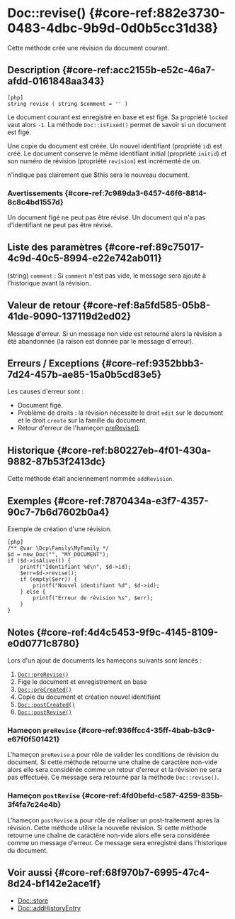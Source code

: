 # Doc::revise() {#core-ref:882e3730-0483-4dbc-9b9d-0d0b5cc31d38}

<div class="short-description">
Cette méthode crée une révision du document courant.
</div>

## Description {#core-ref:acc2155b-e52c-46a7-afdd-0161848aa343}

    [php]
    string revise ( string $comment = '' )

Le document courant est enregistré en base et est figé. Sa propriété `locked`
vaut alors `-1`. La méthode `Doc::isFixed()` permet de savoir si un document est
figé.

Une copie du document est créée. Un nouvel identifiant (propriété `id`) est
créé. Le document conserve le même identifiant initial (propriété `initid`) et
son numéro de révision (propriété `revision`) est incrémenté de un.

<span class="fixme" data-assignedto="EBR">n'indique pas clairement que $this
sera le nouveau document.</span>

### Avertissements {#core-ref:7c989da3-6457-46f6-8814-8c8c4bd1557d}

Un document figé ne peut pas être révisé.
Un document qui n'a pas d'identifiant ne peut pas être révisé.

## Liste des paramètres {#core-ref:89c75017-4c9d-40c5-8994-e22e742ab011}

(string) `comment`
:   Si `comment` n'est pas vide, le message sera ajouté à l'historique avant la
    révision.

## Valeur de retour {#core-ref:8a5fd585-05b8-41de-9090-137119d2ed02}

Message d'erreur. Si un message non vide est retourné alors la révision a été
abandonnée (la raison est donnée par le message d'erreur).

## Erreurs / Exceptions {#core-ref:9352bbb3-7d24-457b-ae85-15a0b5cd83e5}

Les causes d'erreur sont :

*   Document figé.
*   Problème de droits : la révision nécessite le droit `edit` sur le document
    et le droit `create` sur la famille du document.
*   Retour d'erreur de l'hameçon [preRevise()][docprerevise].

## Historique {#core-ref:b80227eb-4f01-430a-9882-87b53f2413dc}

Cette méthode était anciennement nommée `addRevision`.

## Exemples {#core-ref:7870434a-e3f7-4357-90c7-7b6d7602b0a4}

Exemple de création d'une révision.

    [php]
    /** @var \Dcp\Family\MyFamily */
    $d = new_Doc("", "MY_DOCUMENT");
    if ($d->isAlive()) {
        printf("Identifiant %d\n", $d->id);
        $err=$d->revise();
        if (empty($err)) {
            printf("Nouvel identifiant %d", $d->id);
        } else {
            printf("Erreur de révision %s", $err);
        }
    }

## Notes {#core-ref:4d4c5453-9f9c-4145-8109-e0d0771c8780}

Lors d'un ajout de documents les hameçons suivants sont lancés :

1.  [`Doc::preRevise()`][docprerevise]  
1.  Fige le document et enregistrement en base
1.  [`Doc::preCreated()`][docprecreated]  
1.  Copie du document et création nouvel identifiant
1.  [`Doc::postCreated()`][docpostcreated]
1.  [`Doc::postRevise()`][docpostrevise]  

### Hameçon `preRevise` {#core-ref:936ffcc4-35ff-4bab-b3c9-e67f0f501421}

L'hameçon `preRevise` a pour rôle de valider les conditions de révision du
document. Si cette méthode retourne une chaîne de caractère non-vide alors elle
sera considérée comme un retour d'erreur et la révision ne sera pas effectuée.
Ce message sera retourné par la méthode `Doc::revise()`.

### Hameçon `postRevise` {#core-ref:4fd0befd-c587-4259-835b-3f4fa7c24e4b}

L'hameçon `postRevise` a pour rôle de réaliser un post-traitement après la
révision. Cette méthode utilise la nouvelle révision. Si cette méthode retourne
une chaîne de caractère non-vide alors elle sera considérée comme un message
d'erreur. Ce message sera enregistré dans l'historique du document.

## Voir aussi {#core-ref:68f970b7-6995-47c4-8d24-bf142e2ace1f}

*   [Doc::store][docstore]
*   [Doc::addHistoryEntry][docaddhisto]

<!-- links -->
[docstore]:         #core-ref:b8540d13-ece6-4e9e-9b72-6a56bca9da12
[docpostcreated]:   #core-ref:b8f80e6b-a374-4bf4-bc76-47290cd69c45 "Hameçon Doc::postCreated()"
[docpoststore]:     #core-ref:99520a31-0aef-4bc6-b20a-114737059d17 "Hameçon Doc::postStore()"
[docprestore]:      #core-ref:3517da95-82fe-4adb-8bc4-ef49ca55edb0 "Hameçon Doc::preStore()"
[docprecreated]:    #core-ref:e85aa9d4-5e62-4a60-9d1c-f60433301747 "Hameçon Doc::preCreated()"
[docprerefresh]:    #core-ref:580d6be1-6b6a-439b-abd7-34b26cfaf2e5 "Hameçon Doc::preRefresh()"
[docpostrefresh]:   #core-ref:9352c534-3691-41e3-b293-599db8e9a4fd "Hameçon Doc::postRefresh()"
[docprerevise]:    #core-ref:936ffcc4-35ff-4bab-b3c9-e67f0f501421 "Hameçon Doc::preRevise()"
[docpostrevise]:   #core-ref:4fd0befd-c587-4259-835b-3f4fa7c24e4b "Hameçon Doc::postRevise()"
[contraintes]:      #core-ref:7b41906b-f199-41a4-94df-33b9ad34153b
[docaddrevision]:   #core-ref:882e3730-0483-4dbc-9b9d-0d0b5cc31d38
[docaddhisto]:      #core-ref:2f1828bf-b312-4996-9a56-42ac79e7dbf3
